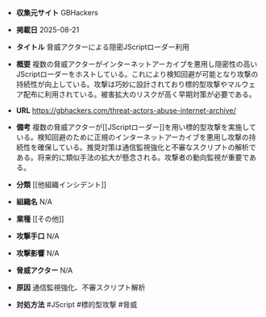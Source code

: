 - **収集元サイト**
GBHackers

- **掲載日**
2025-08-21

- **タイトル**
脅威アクターによる隠密JScriptローダー利用

- **概要**
複数の脅威アクターがインターネットアーカイブを悪用し隠密性の高いJScriptローダーをホストしている。これにより検知回避が可能となり攻撃の持続性が向上している。攻撃は巧妙に設計されており標的型攻撃やマルウェア配布に利用されている。被害拡大のリスクが高く早期対策が必要である。

- **URL**
https://gbhackers.com/threat-actors-abuse-internet-archive/

- **備考**
複数の脅威アクターが[[JScriptローダー]]を用い標的型攻撃を実施している。検知回避のために正規のインターネットアーカイブを悪用し攻撃の持続性を確保している。推奨対策は通信監視強化と不審なスクリプトの解析である。将来的に類似手法の拡大が懸念される。攻撃者の動向監視が重要である。

- **分類**
[[他組織インシデント]]

- **組織名**
N/A

- **業種**
[[その他]]

- **攻撃手口**
N/A

- **攻撃影響**
N/A

- **脅威アクター**
N/A

- **原因**
通信監視強化、不審スクリプト解析

- **対処方法**
#JScript #標的型攻撃 #脅威
